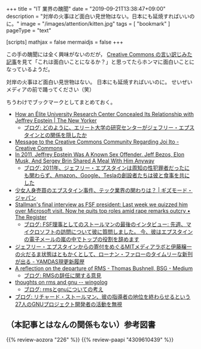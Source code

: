 +++
title = "IT 業界の醜聞"
date =  "2019-09-21T13:38:47+09:00"
description = "対岸の火事ほど面白い見世物はない。日本にも延焼すればいいのに。"
image = "/images/attention/kitten.jpg"
tags = [ "bookmark" ]
pageType = "text"

[scripts]
  mathjax = false
  mermaidjs = false
+++

この手の醜聞には全く興味がないのだが， [Creative Commons の言い訳じみた記事](https://creativecommons.org/2019/09/10/message-to-the-creative-commons-community-regarding-joi-ito/ "Message to the Creative Commons Community Regarding Joi Ito - Creative Commons")を見て「これは面白いことになるか？」と思ってたらホンマに面白いことになっているようだ。

対岸の火事ほど面白い見世物はない。
日本にも延焼すればいいのに。
せいぜいメディアの前で踊ってください（笑）

ちうわけでブックマークとしてまとめておく。

- [How an Élite University Research Center Concealed Its Relationship with Jeffrey Epstein | The New Yorker](https://www.newyorker.com/news/news-desk/how-an-elite-university-research-center-concealed-its-relationship-with-jeffrey-epstein)
    - [ブログ: どのように、エリート大学の研究センターがジェフリー・エプスタインとの関係を隠したか](https://okuranagaimo.blogspot.com/2019/09/blog-post_9.html)
- [Message to the Creative Commons Community Regarding Joi Ito - Creative Commons](https://creativecommons.org/2019/09/10/message-to-the-creative-commons-community-regarding-joi-ito/)
- [In 2011, Jeffrey Epstein Was A Known Sex Offender. Jeff Bezos, Elon Musk, And Sergey Brin Shared A Meal With Him Anyway](https://www.buzzfeednews.com/article/peteraldhous/jeffrey-epstein-bezos-musk-billionaires-dinner)
    - [ブログ: 2011年、ジェフリー・エプスタインは周知の性犯罪者だったにも関わらず、Amazon、Google、Teslaの創設者たちは彼と食事を共にした](https://okuranagaimo.blogspot.com/2019/09/2011amazongoogletesla.html)
- [少女人身売買のエプスタイン事件、テック業界の関わりは？ | ギズモード・ジャパン](https://www.gizmodo.jp/2019/09/epstein-money-report.html)
- [Stallman's final interview as FSF president: Last week we quizzed him over Microsoft visit. Now he quits top roles amid rape remarks outcry • The Register](https://www.theregister.co.uk/2019/09/17/richard_stallman_final_interview/)
    - [ブログ: FSF理事としてのストールマンの最後のインタビュー: 先週、マイクロソフトの訪問について彼に質問しました。 今、彼はエプスタインの電子メールの嵐の中でトップの役割を辞めます](https://okuranagaimo.blogspot.com/2019/09/fsf.html)
- [ジェフリー・エプスタインからの寄付をめぐるMITメディアラボと伊藤穣一の火だるま状態はともかくとして、ローナン・ファローのタイムリーな新刊が出る - YAMDAS現更新履歴](https://yamdas.hatenablog.com/entry/20190917/ronan-farrow)
- [A reflection on the departure of RMS - Thomas Bushnell, BSG - Medium](https://medium.com/@thomas.bushnell/a-reflection-on-the-departure-of-rms-18e6a835fd84)
    - [ブログ: RMSの辞任に関する意見](https://okuranagaimo.blogspot.com/2019/09/rms.html)
- [thoughts on rms and gnu -- wingolog](http://wingolog.org/archives/2019/10/08/thoughts-on-rms-and-gnu)
    - [ブログ: rmsとgnuについての考え](https://okuranagaimo.blogspot.com/2019/10/rmsgnu.html)
- [ブログ: リチャード・ストールマン、彼の指導者の地位を終わらせるという27人のGNUプロジェクト開発者の活動を無視](https://okuranagaimo.blogspot.com/2019/10/27gnu.html)

## （本記事とはなんの関係もない）参考図書

{{% review-aozora "226" %}} <!-- ボヘミアの醜聞 -->
{{% review-paapi "4309610439" %}} <!-- シャーロック・ホームズの冒険 (シャーロック・ホームズ全集 3) -->
